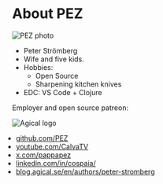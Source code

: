 <div class="slide title-slide">

# About PEZ

<div class="responsive-container">
<div class="row">
<div class="col-2 center">

<img src="images/pappapez.png" alt="PEZ photo" />

</div>
<div class="col-5">

* Peter Strömberg
* Wife and five kids.
* Hobbies:
  * Open Source
  * Sharpening kitchen knives
* EDC: VS Code + Clojure

</div>
<div class="col-5 center">

Employer and open source patreon:

<img src="images/agical.svg" alt="Agical logo" />

</div>
</div>

<div class="row" style="margin-left: -1rem;">
<div class="col-2"></div>
<div class="col-10 social-links">

* [github.com/PEZ](https://github.com/PEZ)
* [youtube.com/CalvaTV](https://www.youtube.com/CalvaTV)
* [x.com/pappapez](https://x.com/pappapez)
* [linkedin.com/in/cospaia/](https://www.linkedin.com/in/cospaia/)
* [blog.agical.se/en/authors/peter-stromberg](https://blog.agical.se/en/authors/peter-stromberg)

</div>
</div>
</div>

</div>
</div>
